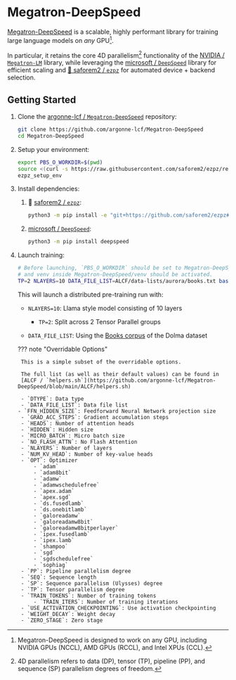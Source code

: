 # Megatron-DeepSpeed

[Megatron-DeepSpeed](https://github.com/argonne-lcf/Megatron-DeepSpeed) is a
scalable, highly performant library for training large language models on _any_ GPU[^any].

In particular, it retains the core 4D parallelism[^4d] functionality of the
[NVIDIA / `Megatron-LM`](https://github.com/NVIDIA/Megatron-LM)
library, while leveraging the
[microsoft / `DeepSpeed`](https://github.com/microsoft/DeepSpeed) library for efficient
scaling and [🍋 saforem2 / `ezpz`](https://github.com/saforem2/ezpz)
for automated device + backend selection.

[^4d]: 4D parallelism refers to data (DP), tensor (TP), pipeline (PP), and
    sequence (SP) parallelism degrees of freedom.

[^any]: Megatron-DeepSpeed is designed to work on any GPU, including NVIDIA
    GPUs (NCCL), AMD GPUs (RCCL), and Intel XPUs (CCL).

## Getting Started

1. Clone the
   [argonne-lcf / `Megatron-DeepSpeed`](https://github.com/argonne-lcf/Megatron-DeepSpeed)
   repository:

    ```bash
    git clone https://github.com/argonne-lcf/Megatron-DeepSpeed
    cd Megatron-DeepSpeed
    ```

1. Setup your environment:

    ```bash
    export PBS_O_WORKDIR=$(pwd)
    source <(curl -s https://raw.githubusercontent.com/saforem2/ezpz/refs/heads/main/src/ezpz/bin/utils.sh)
    ezpz_setup_env
    ```

1. Install dependencies:

    1. 🍋 [saforem2 / `ezpz`](https://github.com/saforem2/ezpz):

        ```bash
        python3 -m pip install -e "git+https://github.com/saforem2/ezpz#egg=ezpz" --require-virtualenv
        ```

    1. [microsoft / `DeepSpeed`](https://github.com/microsoft/DeepSpeed):

        ```bash
        python3 -m pip install deepspeed
        ```

1. Launch training:

    ```bash
    # Before launching, `PBS_O_WORKDIR` should be set to Megatron-DeepSpeed's PATH
    # and venv inside Megatron-DeepSpeed/venv should be activated.
    TP=2 NLAYERS=10 DATA_FILE_LIST=ALCF/data-lists/aurora/books.txt bash train_aGPT_7B.sh
    ```

    This will launch a distributed pre-training run with:

    - `NLAYERS=10`: Llama style model consisting of 10 layers

      - `TP=2`: Split across 2 Tensor Parallel groups

    - `DATA_FILE_LIST`: Using the
    [Books corpus](https://github.com/argonne-lcf/Megatron-DeepSpeed/blob/main/ALCF/data-lists/aurora/books.txt)
    of the Dolma dataset

    ??? note "Overridable Options"

        This is a simple subset of the overridable options.

        The full list (as well as their default values) can be found in
        [ALCF / `helpers.sh`](https://github.com/argonne-lcf/Megatron-DeepSpeed/blob/main/ALCF/helpers.sh)

        - `DTYPE`: Data type
        - `DATA_FILE_LIST`: Data file list
       - `FFN_HIDDEN_SIZE`: Feedforward Neural Network projection size
        - `GRAD_ACC_STEPS`: Gradient accumulation steps
        - `HEADS`: Number of attention heads
        - `HIDDEN`: Hidden size
        - `MICRO_BATCH`: Micro batch size
        - `NO_FLASH_ATTN`: No Flash Attention
        - `NLAYERS`: Number of layers
        - `NUM_KV_HEAD`: Number of key-value heads
        - `OPT`: Optimizer
            - `adam`
            - `adam8bit`
            - `adamw`
            - `adamwschedulefree`
            - `apex.adam`
            - `apex.sgd`
            - `ds.fusedlamb`
            - `ds.onebitlamb`
            - `galoreadamw`
            - `galoreadamw8bit`
            - `galoreadamw8bitperlayer`
            - `ipex.fusedlamb`
            - `ipex.lamb`
            - `shampoo`
            - `sgd`
            - `sgdschedulefree`
            - `sophiag`
        - `PP`: Pipeline parallelism degree
        - `SEQ`: Sequence length
        - `SP`: Sequence parallelism (Ulysses) degree
        - `TP`: Tensor parallelism degree
        - `TRAIN_TOKENS`: Number of training tokens
            - `TRAIN_ITERS`: Number of training iterations
        - `USE_ACTIVATION_CHECKPOINTING`: Use activation checkpointing
        - `WEIGHT_DECAY`: Weight decay
        - `ZERO_STAGE`: Zero stage

